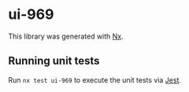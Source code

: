 # ui-969

This library was generated with [Nx](https://nx.dev).

## Running unit tests

Run `nx test ui-969` to execute the unit tests via [Jest](https://jestjs.io).
